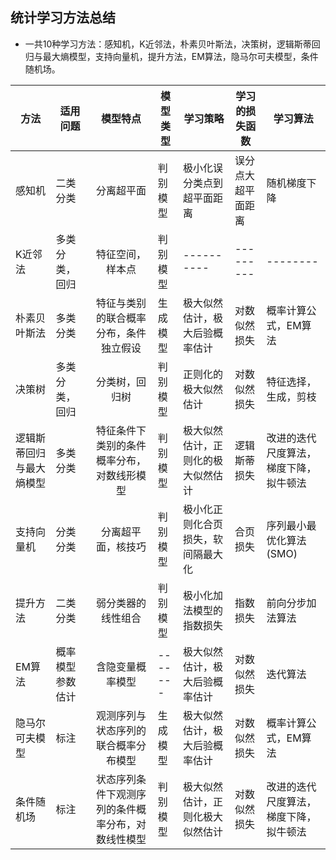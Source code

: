 ## 统计学习方法总结

* 一共10种学习方法：感知机，K近邻法，朴素贝叶斯法，决策树，逻辑斯蒂回归与最大熵模型，支持向量机，提升方法，EM算法，隐马尔可夫模型，条件随机场。

| 方法                     | 适用问题         |                      模型特点                      | 模型类型 | 学习策略                           | 学习的损失函数     | 学习算法                               |
| ------------------------ | ---------------- | :------------------------------------------------: | -------- | ---------------------------------- | ------------------ | -------------------------------------- |
| 感知机                   | 二类分类         |                     分离超平面                     | 判别模型 | 极小化误分类点到超平面距离         | 误分点大超平面距离 | 随机梯度下降                           |
| K近邻法                  | 多类分类，回归   |                  特征空间，样本点                  | 判别模型 | ----------                         | ---------          | --------                               |
| 朴素贝叶斯法             | 多类分类         |       特征与类别的联合概率分布，条件独立假设       | 生成模型 | 极大似然估计，极大后验概率估计     | 对数似然损失       | 概率计算公式，EM算法                   |
| 决策树                   | 多类分类，回归   |                   分类树，回归树                   | 判别模型 | 正则化的极大似然估计               | 对数似然损失       | 特征选择，生成，剪枝                   |
| 逻辑斯蒂回归与最大熵模型 | 多类分类         |     特征条件下类别的条件概率分布，对数线形模型     | 判别模型 | 极大似然估计，正则化的极大似然估计 | 逻辑斯蒂损失       | 改进的迭代尺度算法，梯度下降，拟牛顿法 |
| 支持向量机               | 分类分类         |                 分离超平面，核技巧                 | 判别模型 | 极小化正则化合页损失，软间隔最大化 | 合页损失           | 序列最小最优化算法(SMO)                |
| 提升方法                 | 二类分类         |                 弱分类器的线性组合                 | 判别模型 | 极小化加法模型的指数损失           | 指数损失           | 前向分步加法算法                       |
| EM算法                   | 概率模型参数估计 |                  含隐变量概率模型                  | -------  | 极大似然估计，极大后验概率估计     | 对数似然损失       | 迭代算法                               |
| 隐马尔可夫模型           | 标注             |        观测序列与状态序列的联合概率分布模型        | 生成模型 | 极大似然估计，极大后验概率估计     | 对数似然损失       | 概率计算公式，EM算法                   |
| 条件随机场               | 标注             | 状态序列条件下观测序列的条件概率分布，对数线性模型 | 判别模型 | 极大似然估计，正则化极大似然估计   | 对数似然损失       | 改进的迭代尺度算法，梯度下降，拟牛顿法 |

